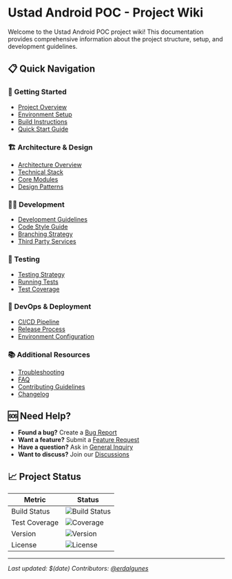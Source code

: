 # Ustad Android POC - Project Wiki

Welcome to the Ustad Android POC project wiki! This documentation provides comprehensive information about the project structure, setup, and development guidelines.

## 📋 Quick Navigation

### 🚀 Getting Started
- [Project Overview](Project-Overview.md)
- [Environment Setup](Environment-Setup.md)
- [Build Instructions](Build-Instructions.md)
- [Quick Start Guide](Quick-Start-Guide.md)

### 🏗️ Architecture & Design
- [Architecture Overview](Architecture-Overview.md)
- [Technical Stack](Technical-Stack.md)
- [Core Modules](Core-Modules.md)
- [Design Patterns](Design-Patterns.md)

### 👨‍💻 Development
- [Development Guidelines](Development-Guidelines.md)
- [Code Style Guide](Code-Style-Guide.md)
- [Branching Strategy](Branching-Strategy.md)
- [Third Party Services](Third-Party-Services.md)

### 🧪 Testing
- [Testing Strategy](Testing-Strategy.md)
- [Running Tests](Running-Tests.md)
- [Test Coverage](Test-Coverage.md)

### 🔧 DevOps & Deployment
- [CI/CD Pipeline](CI-CD-Pipeline.md)
- [Release Process](Release-Process.md)
- [Environment Configuration](Environment-Configuration.md)

### 📚 Additional Resources
- [Troubleshooting](Troubleshooting.md)
- [FAQ](FAQ.md)
- [Contributing Guidelines](Contributing.md)
- [Changelog](Changelog.md)

## 🆘 Need Help?

- **Found a bug?** Create a [Bug Report](https://github.com/erdalgunes/ustad-android-poc/issues/new?template=bug_report.yml)
- **Want a feature?** Submit a [Feature Request](https://github.com/erdalgunes/ustad-android-poc/issues/new?template=feature_request.yml)
- **Have a question?** Ask in [General Inquiry](https://github.com/erdalgunes/ustad-android-poc/issues/new?template=general_inquiry.yml)
- **Want to discuss?** Join our [Discussions](https://github.com/erdalgunes/ustad-android-poc/discussions)

## 📈 Project Status

| Metric | Status |
|--------|--------|
| Build Status | ![Build Status](https://img.shields.io/badge/build-passing-brightgreen) |
| Test Coverage | ![Coverage](https://img.shields.io/badge/coverage-0%25-red) |
| Version | ![Version](https://img.shields.io/badge/version-0.1.0-blue) |
| License | ![License](https://img.shields.io/badge/license-MIT-green) |

---

*Last updated: $(date)*
*Contributors: [@erdalgunes](https://github.com/erdalgunes)*